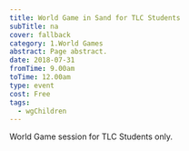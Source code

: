 ```yaml
---
title: World Game in Sand for TLC Students
subTitle: na
cover: fallback
category: 1.World Games
abstract: Page abstract.
date: 2018-07-31
fromTime: 9.00am
toTime: 12.00am
type: event
cost: Free
tags:
  - wgChildren
---
```


World Game session for TLC Students only.

